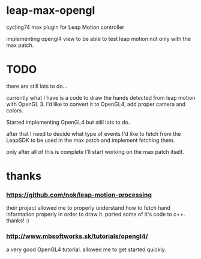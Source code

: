 # leap-max-opengl
cycling74 max plugin for Leap Motion controller

implementing opengl4 view to be able to test leap motion not only with the max patch.


# TODO

there are still lots to do... 

currently what I have is a code to draw the hands detected from leap motion with OpenGL 3. 
i'd like to convert it to OpenGL4, add proper camera and colors.

Started implementing OpenGL4 but still lots to do.

after that I need to decide what type of events I'd like to fetch from the LeapSDK 
to be used in the max patch and implement fetching them.

 only after all of this is complete I'll start working on the max patch itself.


# thanks 

### https://github.com/nok/leap-motion-processing
their project allowed me to properly understand how to fetch
hand information properly in order to draw it.
ported some of it's code to c++. thanks! :)

### http://www.mbsoftworks.sk/tutorials/opengl4/

a very good OpenGL4 tutorial. allowed me to get started quickly.
